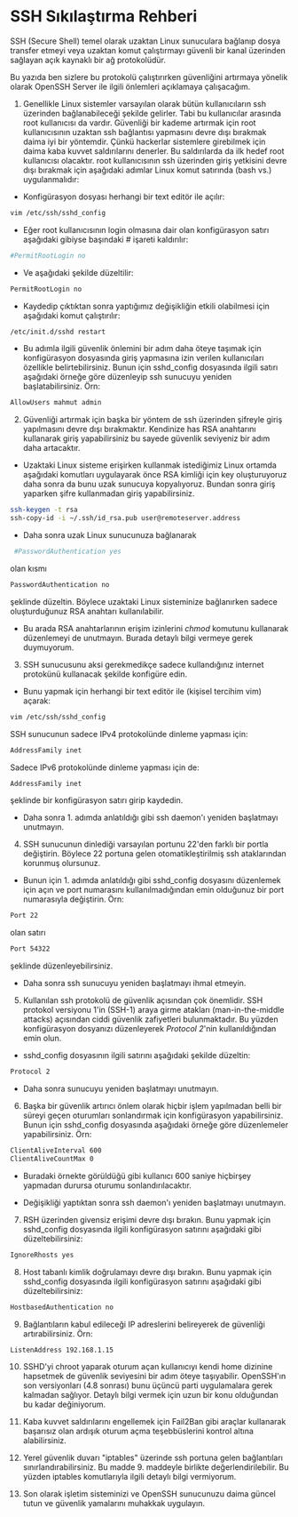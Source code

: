# SSH Sıkılaştırma Rehberi

SSH (Secure Shell) temel olarak uzaktan Linux sunuculara bağlanıp dosya transfer etmeyi veya uzaktan komut çalıştırmayı güvenli bir kanal üzerinden sağlayan açık kaynaklı bir ağ protokolüdür.

Bu yazıda ben sizlere bu protokolü çalıştırırken güvenliğini artırmaya yönelik olarak OpenSSH Server ile ilgili önlemleri açıklamaya çalışacağım.


1) Genellikle Linux sistemler varsayılan olarak bütün kullanıcıların ssh üzerinden bağlanabileceği şekilde gelirler. Tabi bu kullanıcılar arasında root kullanıcısı da vardır. Güvenliği bir kademe artırmak için root kullanıcısının uzaktan ssh bağlantısı yapmasını devre dışı bırakmak daima iyi bir yöntemdir.
Çünkü hackerlar sistemlere girebilmek için daima kaba kuvvet saldırılarını denerler. Bu saldırılarda da ilk hedef root kullanıcısı olacaktır.
root kullanıcısının ssh üzerinden giriş yetkisini devre dışı bırakmak için aşağıdaki adımlar Linux komut satırında (bash vs.) uygulanmalıdır:
 * Konfigürasyon dosyası herhangi bir text editör ile açılır:
```bash
vim /etc/ssh/sshd_config
```
 * Eğer root kullanıcısının login olmasına dair olan konfigürasyon satırı aşağıdaki gibiyse başındaki # işareti kaldırılır:
```bash
#PermitRootLogin no
```
 * Ve aşağıdaki şekilde düzeltilir:
```bash
PermitRootLogin no
```

 * Kaydedip çıktıktan sonra yaptığımız değişikliğin etkili olabilmesi için aşağıdaki komut çalıştırılır:
```bash
/etc/init.d/sshd restart
```

 * Bu adımla ilgili güvenlik önlemini bir adım daha öteye taşımak için konfigürasyon dosyasında giriş yapmasına izin verilen kullanıcıları özellikle belirtebilirsiniz. Bunun için sshd_config dosyasında ilgili satırı aşağıdaki örneğe göre düzenleyip ssh sunucuyu yeniden başlatabilirsiniz. Örn:
```bash
AllowUsers mahmut admin
```

2) Güvenliği artırmak için başka bir yöntem de ssh üzerinden şifreyle giriş yapılmasını devre dışı bırakmaktır. Kendinize has RSA anahtarını kullanarak giriş yapabilirsiniz bu sayede güvenlik seviyeniz bir adım daha artacaktır.
 * Uzaktaki Linux sisteme erişirken kullanmak istediğimiz Linux ortamda aşağıdaki komutları uygulayarak önce RSA kimliği için key oluşturuyoruz daha sonra da bunu uzak sunucuya kopyalıyoruz. Bundan sonra giriş yaparken şifre kullanmadan giriş yapabilirsiniz.
```bash
ssh-keygen -t rsa
ssh-copy-id -i ~/.ssh/id_rsa.pub user@remoteserver.address
```

 * Daha sonra uzak Linux sunucunuza bağlanarak
```bash
 #PasswordAuthentication yes
```
olan kısmı
```bash
PasswordAuthentication no
```
şeklinde düzeltin. Böylece uzaktaki Linux sisteminize bağlanırken sadece oluşturduğunuz RSA anahtarı kullanılabilir.
 * Bu arada RSA anahtarlarının erişim izinlerini _chmod_ komutunu kullanarak düzenlemeyi de unutmayın. Burada detaylı bilgi vermeye gerek duymuyorum.

3) SSH sunucusunu aksi gerekmedikçe sadece kullandığınız internet protokünü kullanacak şekilde konfigüre edin.
 * Bunu yapmak için herhangi bir text editör ile (kişisel tercihim vim) açarak:
```bash
vim /etc/ssh/sshd_config
```
SSH sunucunun sadece IPv4 protokolünde dinleme yapması için:
```bash
AddressFamily inet
```
Sadece IPv6 protokolünde dinleme yapması için de:
```bash
AddressFamily inet
```
şeklinde bir konfigürasyon satırı girip kaydedin.

 * Daha sonra 1. adımda anlatıldığı gibi ssh daemon'ı yeniden başlatmayı unutmayın.

4) SSH sunucunun dinlediği varsayılan portunu 22'den farklı bir portla değiştirin. Böylece 22 portuna gelen otomatikleştirilmiş ssh ataklarından korunmuş olursunuz.
 * Bunun için 1. adımda anlatıldığı gibi sshd_config dosyasını düzenlemek için açın ve port numarasını kullanılmadığından emin olduğunuz bir port numarasıyla değiştirin. Örn:
```bash
Port 22
```
olan satırı
```bash
Port 54322
```
şeklinde düzenleyebilirsiniz.

 * Daha sonra ssh sunucuyu yeniden başlatmayı ihmal etmeyin.


5) Kullanılan ssh protokolü de güvenlik açısından çok önemlidir. SSH protokol versiyonu 1'in (SSH-1) araya girme atakları (man-in-the-middle attacks) açısından ciddi güvenlik zafiyetleri bulunmaktadır. Bu yüzden konfigürasyon dosyanızı düzenleyerek _Protocol 2_'nin kullanıldığından emin olun.
 * sshd_config dosyasının ilgili satırını aşağıdaki şekilde düzeltin:
```bash
Protocol 2
```

 * Daha sonra sunucuyu yeniden başlatmayı unutmayın.

6) Başka bir güvenlik artırıcı önlem olarak hiçbir işlem yapılmadan belli bir süreyi geçen oturumları sonlandırmak için konfigürasyon yapabilirsiniz. Bunun için sshd_config dosyasında aşağıdaki örneğe göre düzenlemeler yapabilirsiniz. Örn:
```bash
ClientAliveInterval 600
ClientAliveCountMax 0
```
 * Buradaki örnekte görüldüğü gibi kullanıcı 600 saniye hiçbirşey yapmadan durursa oturumu sonlandırılacaktır.

 * Değişikliği yaptıktan sonra ssh daemon'ı yeniden başlatmayı unutmayın.

7) RSH üzerinden givensiz erişimi devre dışı bırakın. Bunu yapmak için sshd_config dosyasında ilgili konfigürasyon satırını aşağıdaki gibi düzeltebilirsiniz:
```bash
IgnoreRhosts yes
```

8) Host tabanlı kimlik doğrulamayı devre dışı bırakın. Bunu yapmak için sshd_config dosyasında ilgili konfigürasyon satırını aşağıdaki gibi düzeltebilirsiniz:
```bash
HostbasedAuthentication no
```

9) Bağlantıların kabul edileceği IP adreslerini belireyerek de güvenliği artırabilirsiniz. Örn:
```bash
ListenAddress 192.168.1.15
```

10) SSHD'yi chroot yaparak oturum açan kullanıcıyı kendi home dizinine hapsetmek de güvenlik seviyesini bir adım öteye taşıyabilir. OpenSSH'ın son versiyonları (4.8 sonrası) bunu üçüncü parti uygulamalara gerek kalmadan sağlıyor. Detaylı bilgi vermek için uzun bir konu olduğundan bu kadar değiniyorum.

11) Kaba kuvvet saldırılarını engellemek için Fail2Ban gibi araçlar kullanarak başarısız olan ardışık oturum açma teşebbüslerini kontrol altına alabilirsiniz.

12) Yerel güvenlik duvarı "iptables" üzerinde ssh portuna gelen bağlantıları sınırlandırabilirsiniz. Bu madde 9. maddeyle birlikte değerlendirilebilir. Bu yüzden iptables komutlarıyla ilgili detaylı bilgi vermiyorum.

13) Son olarak işletim sisteminizi ve OpenSSH sunucunuzu daima güncel tutun ve güvenlik yamalarını muhakkak uygulayın.
